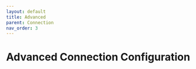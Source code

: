 ```yaml
---
layout: default
title: Advanced
parent: Connection
nav_order: 3
---
```


# Advanced Connection Configuration
